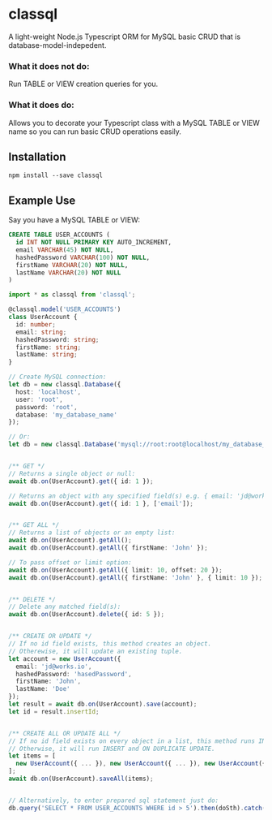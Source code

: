# classql
A light-weight Node.js Typescript ORM for MySQL basic CRUD that is database-model-indepedent.

### What it does not do:
Run TABLE or VIEW creation queries for you.

### What it does do:
Allows you to decorate your Typescript class with a MySQL TABLE or VIEW name so you can run basic CRUD operations easily.

## Installation
`npm install --save classql`

## Example Use
Say you have a MySQL TABLE or VIEW:

```sql
CREATE TABLE USER_ACCOUNTS (
  id INT NOT NULL PRIMARY KEY AUTO_INCREMENT,
  email VARCHAR(45) NOT NULL,
  hashedPassword VARCHAR(100) NOT NULL,
  firstName VARCHAR(20) NOT NULL,
  lastName VARCHAR(20) NOT NULL
)
```

```typescript
import * as classql from 'classql';

@classql.model('USER_ACCOUNTS')
class UserAccount {
  id: number;
  email: string;
  hashedPassword: string;
  firstName: string;
  lastName: string;
}

// Create MySQL connection:
let db = new classql.Database({
  host: 'localhost',
  user: 'root',
  password: 'root',
  database: 'my_database_name'
});

// Or:
let db = new classql.Database('mysql://root:root@localhost/my_database_name?debug=true&timeout=1000000');


/** GET */
// Returns a single object or null:
await db.on(UserAccount).get({ id: 1 });

// Returns an object with any specified field(s) e.g. { email: 'jd@works.io' }
await db.on(UserAccount).get({ id: 1 }, ['email']);


/** GET ALL */
// Returns a list of objects or an empty list:
await db.on(UserAccount).getAll();
await db.on(UserAccount).getAll({ firstName: 'John' });

// To pass offset or limit option:
await db.on(UserAccount).getAll({ limit: 10, offset: 20 });
await db.on(UserAccount).getAll({ firstName: 'John' }, { limit: 10 });


/** DELETE */
// Delete any matched field(s):
await db.on(UserAccount).delete({ id: 5 });


/** CREATE OR UPDATE */
// If no id field exists, this method creates an object.
// Otherewise, it will update an existing tuple.
let account = new UserAccount({
  email: 'jd@works.io',
  hashedPassword: 'hasedPassword',
  firstName: 'John',
  lastName: 'Doe'
});
let result = await db.on(UserAccount).save(account);
let id = result.insertId;


/** CREATE ALL OR UPDATE ALL */
// If no id field exists on every object in a list, this method runs INSERT query.
// Otherwise, it will run INSERT and ON DUPLICATE UPDATE.
let items = [
  new UserAccount({ ... }), new UserAccount({ ... }), new UserAccount({ ... })
];
await db.on(UserAccount).saveAll(items);


// Alternatively, to enter prepared sql statement just do:
db.query('SELECT * FROM USER_ACCOUNTS WHERE id > 5').then(doSth).catch(doSthElse);

```
